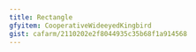 ```yaml
---
title: Rectangle
gfyitem: CooperativeWideeyedKingbird
gist: cafarm/2110202e2f8044935c35b68f1a914568
---
```

